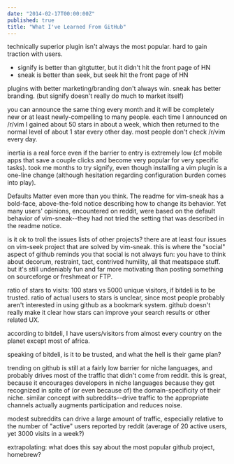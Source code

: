 ```yaml
---
date: "2014-02-17T00:00:00Z"
published: true
title: "What I've Learned From GitHub"
---
```


technically superior plugin isn't always the most popular. hard to gain traction with users.

- signify is better than gitgtutter, but it didn't hit the front page of HN
- sneak is better than seek, but seek hit the front page of HN

plugins with better marketing/branding don't always win. sneak has better branding. (but signify doesn't really do much to market itself)

you can announce the same thing every month and it will be completely new or at least newly-compelling to many people. each time I announced on /r/vim I gained about 50 stars in about a week, which then returned to the normal level of about 1 star every other day. most people don't check /r/vim every day.

inertia is a real force even if the barrier to entry is extremely low (cf mobile apps that save a couple clicks and become very popular for very specific tasks). took me months to try signify, even though installing a vim plugin is a one-line change (although hesitation regarding configuration burden comes into play).

Defaults Matter even more than you think. The readme for vim-sneak has a bold-face, above-the-fold notice describing how to change its behavior. Yet many users' opinions, encountered on reddit, were based on the default behavior of vim-sneak--they had not tried the setting that was described in the readme notice.

is it ok to troll the issues lists of other projects? there are at least four issues on vim-seek project that are solved by vim-sneak. this is where the "social" aspect of github reminds you that social is not always fun: you have to think about decorum, restraint, tact, contrived humility, all that meatspace stuff. but it's still undeniably fun and far more motivating than posting something on sourceforge or freshmeat or FTP.

ratio of stars to visits: 100 stars vs 5000 unique visitors, if bitdeli is to be trusted. ratio of actual users to stars is unclear, since most people probably aren't interested in using github as a bookmark system. github doesn't really make it clear how stars can improve your search results or other related UX.

according to bitdeli, I have users/visitors from almost every country on the planet except most of africa.

speaking of bitdeli, is it to be trusted, and what the hell is their game plan?

trending on github is still at a fairly low barrier for niche languages, and probably drives most of the traffic that didn't come from reddit. this is great, because it encourages developers in niche languages because they get recognized in spite of (or even because of) the domain-specificity of their niche. similar concept with subreddits--drive traffic to the appropriate channels actually augments participation and reduces noise.

modest subreddits can drive a large amount of traffic, especially relative to the number of "active" users reported by reddit (average of 20 active users, yet 3000 visits in a week?)

extrapolating: what does this say about the most popular github project, homebrew?
